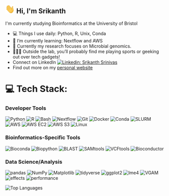 <div align="leftaligned ">
  <h2>
    <img src="https://raw.githubusercontent.com/khaeuk/khaeuk/master/assets/wave.gif" width="30px">  Hi, I'm Srikanth 
  </h2>
</div>  

I'm currently studying Bioinformatics at the University of Bristol   


- 💻 Things I use daily: Python, R, Unix, Conda
- 🌱 I’m currently learning: Nextflow and AWS
- 🧬 Currently my research focuses on Microbial genomics.
- 🧗‍♂️🏸 Outside the lab, you’ll probably find me playing sports or geeking out over tech gadgets!
- Connect on LinkedIn [![Linkedin: Srikanth Srinivas](https://img.shields.io/badge/-SrikanthSrinivas-blue?style=flat-square&logo=Linkedin&logoColor=white&link=https://www.linkedin.com/in/srikanthsrinivas27)](https://www.linkedin.com/in/srikanthsrinivas27)  
- Find out more on my [personal website](https://srikanth-srinvas.github.io/)  


# 💻 Tech Stack:

### Developer Tools

![Python](https://img.shields.io/badge/Python-%233776AB.svg?style=for-the-badge&logo=python&logoColor=white)
![R](https://img.shields.io/badge/R-%23276DC3.svg?style=for-the-badge&logo=r&logoColor=white)
![Bash](https://img.shields.io/badge/Bash-%23121011.svg?style=for-the-badge&logo=gnu-bash&logoColor=white)
![Nextflow](https://img.shields.io/badge/Nextflow-%233ac4a7.svg?style=for-the-badge&logo=nextflow&logoColor=white)
![Git](https://img.shields.io/badge/Git-%23F05032.svg?style=for-the-badge&logo=git&logoColor=white)
![Docker](https://img.shields.io/badge/Docker-%232496ED.svg?style=for-the-badge&logo=docker&logoColor=white)
![Conda](https://img.shields.io/badge/conda-%23342B2B.svg?style=for-the-badge&logo=anaconda&logoColor=white)
![SLURM](https://img.shields.io/badge/SLURM-orange?style=for-the-badge)
![AWS](https://img.shields.io/badge/AWS-%23FF9900.svg?style=for-the-badge&logo=amazonaws&logoColor=white)
![AWS EC2](https://img.shields.io/badge/Amazon%20EC2-%23FF9900.svg?style=for-the-badge&logo=amazonaws&logoColor=white)
![AWS S3](https://img.shields.io/badge/Amazon%20S3-%23FF9900.svg?style=for-the-badge&logo=amazonaws&logoColor=white)
![Linux](https://img.shields.io/badge/Linux-FCC624?style=for-the-badge&logo=linux&logoColor=black)

### Bioinformatics-Specific Tools
![Bioconda](https://img.shields.io/badge/Bioconda-%23008080.svg?style=for-the-badge&logo=conda-forge&logoColor=white)
![Biopython](https://img.shields.io/badge/Biopython-orange?style=for-the-badge)
![BLAST](https://img.shields.io/badge/BLAST-blue?style=for-the-badge)
![SAMtools](https://img.shields.io/badge/SAMtools-green?style=for-the-badge)
![VCFtools](https://img.shields.io/badge/VCFtools-blueviolet?style=for-the-badge)
![Bioconductor](https://img.shields.io/badge/Bioconductor-darkgreen?style=for-the-badge)

### Data Science/Analysis

![pandas](https://img.shields.io/badge/pandas-%23150458.svg?style=for-the-badge&logo=pandas&logoColor=white)
![NumPy](https://img.shields.io/badge/numpy-%23013243.svg?style=for-the-badge&logo=numpy&logoColor=white)
![Matplotlib](https://img.shields.io/badge/Matplotlib-%23E34F26.svg?style=for-the-badge&logo=matplotlib&logoColor=white)
![tidyverse](https://img.shields.io/badge/Tidyverse-%231075BD.svg?style=for-the-badge&logo=tidyverse&logoColor=white)
![ggplot2](https://img.shields.io/badge/ggplot2-%23E34F26.svg?style=for-the-badge&logo=r&logoColor=white)
![lme4](https://img.shields.io/badge/lme4-%231075BD.svg?style=for-the-badge&logo=r&logoColor=white)
![VGAM](https://img.shields.io/badge/VGAM-%231075BD.svg?style=for-the-badge&logo=r&logoColor=white)
![effects](https://img.shields.io/badge/effects-%231075BD.svg?style=for-the-badge&logo=r&logoColor=white)
![performance](https://img.shields.io/badge/performance-%231075BD.svg?style=for-the-badge&logo=r&logoColor=white)



![Top Languages](https://github-readme-stats.vercel.app/api/top-langs/?username=srikanth-srinvas&layout=compact&theme=radical)  
